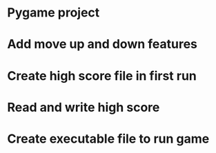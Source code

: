 # Pygame project

# Add move up and down features
# Create high score file in first run
# Read and write high score
# Create executable file to run game

